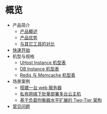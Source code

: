 # 概览


* 产品简介
    * [产品概述](/terraform/introduction/concept)
    * [产品优势](/terraform/introduction/advantages)
    * [与其它工具的对比](/terraform/introduction/comparison)
* [快速开始](/terraform/quickstart) 
* 机型与规格
    * [UHost Instance 机型表](/terraform/specification/instance)
    * [DB Instance 机型表](/terraform/specification/db_instance)
    * [Redis 与 Memcache 机型表](/terraform/specification/umem_instance)
* 场景案例
    * [搭建一台 web 服务器](/terraform/solutions/1)
    * [私有网络下批量部署多台云主机](/terraform/solutions/2)
    * [基于负载均衡器水平扩展的 Two-Tier 架构](/terraform/solutions/3)
* [常见问题](/terraform/faq)
    